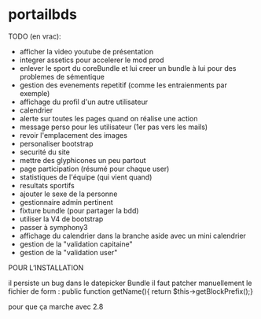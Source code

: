 # portailbds
TODO (en vrac):

- afficher la video youtube de présentation 
- integrer assetics pour accelerer le mod prod
- enlever le sport du coreBundle et lui creer un bundle à lui pour des problemes de sémentique
- gestion des evenements repetitif (comme les entraienments par exemple)
- affichage du profil d'un autre utilisateur
- calendrier
- alerte sur toutes les pages quand on réalise une action 
- message perso pour les utilisateur (1er pas vers les mails)
- revoir l'emplacement des images 
- personaliser bootstrap
- securité du site 
- mettre des glyphicones un peu partout 
- page participation (résumé pour chaque user)
- statistiques de l'équipe (qui vient quand)
- resultats sportifs
- ajouter le sexe de la personne
- gestionnaire admin pertinent
- fixture bundle (pour partager la bdd)
- utiliser la V4 de bootstrap 
- passer à symphony3
- affichage du calendrier dans la branche aside avec un mini calendrier
- gestion de la "validation capitaine"
- gestion de la "validation user"


POUR L’INSTALLATION 

il persiste un bug dans le datepicker Bundle il faut patcher manuellement le fichier de form :
public function getName(){ return $this->getBlockPrefix();}

pour que ça marche avec 2.8
